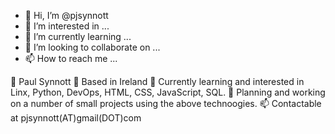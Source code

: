 - 👋 Hi, I’m @pjsynnott
- 👀 I’m interested in ...
- 🌱 I’m currently learning ...
- 💞️ I’m looking to collaborate on ...
- 📫 How to reach me ...

<!---
pjsynnott/pjsynnott is a ✨ special ✨ repository because its `README.md` (this file) appears on your GitHub profile.
You can click the Preview link to take a look at your changes.
--->
👋 Paul Synnott
👋 Based in Ireland
👀 Currently learning and interested in Linx, Python, DevOps, HTML, CSS, JavaScript, SQL.
👀 Planning and working on a number of small projects using the above technoogies.
📫 Contactable at pjsynnott(AT)gmail(DOT)com
